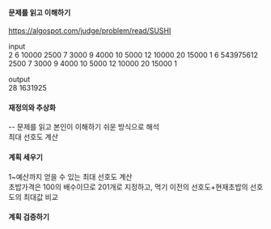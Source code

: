 #### 문제를 읽고 이해하기
https://algospot.com/judge/problem/read/SUSHI

input</br>
2
6 10000
2500 7
3000 9
4000 10
5000 12
10000 20
15000 1
6 543975612
2500 7
3000 9
4000 10
5000 12
10000 20
15000 1


output</br>
28
1631925
 
#### 재정의와 추상화<br>
-- 문제를 읽고 본인이 이해하기 쉬운 방식으로 해석<br>
최대 선호도 계산

#### 계획 세우기<br>
1~예산까지 얻을 수 있는 최대 선호도 계산<br>
초밥가격은 100의 배수이므로 201개로 지정하고, 먹기 이전의 선호도+현재초밥의 선호도의 최대값 비교<br>
  

#### 계획 검증하기

